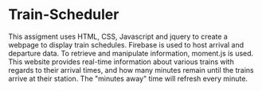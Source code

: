 # Train-Scheduler
This assigment uses HTML, CSS, Javascript and jquery to create a webpage to display train schedules. Firebase is used to host arrival and departure data. To retrieve and manipulate information, moment.js is used. This website provides real-time information about various trains with regards to their arrival times, and how many minutes remain until the trains arrive at their station. The "minutes away" time will refresh every minute.